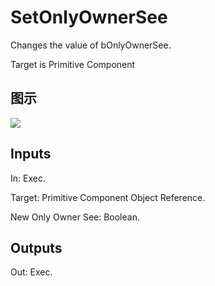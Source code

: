 # SetOnlyOwnerSee

Changes the value of bOnlyOwnerSee.

Target is Primitive Component

## 图示

![]($-20221218-20395014.png)

## Inputs

In: Exec.

Target: Primitive Component Object Reference.

New Only Owner See: Boolean.  

## Outputs

Out: Exec.

